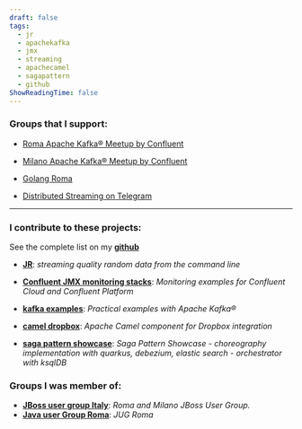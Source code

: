 ```yaml
---
draft: false
tags:
  - jr
  - apachekafka
  - jmx
  - streaming
  - apachecamel
  - sagapattern
  - github
ShowReadingTime: false
---
```

### Groups that I support:

- [Roma Apache Kafka® Meetup by Confluent](https://www.meetup.com/Roma-Kafka-meetup-group/)

- [Milano Apache Kafka® Meetup by Confluent](https://www.meetup.com/Milano-Kafka-meetup/)

- [Golang Roma](https://www.meetup.com/golangroma/)

- [Distributed Streaming on Telegram](https://t.me/kafkastreaming)

***

### I contribute to these projects:

See the complete list on my **[github](https://github.com/hifly81)**


- **[JR](https://github.com/ugol/jr)**: _streaming quality random data from the command line_

- **[Confluent JMX monitoring stacks](https://github.com/confluentinc/jmx-monitoring-stacks)**: _Monitoring examples for Confluent Cloud and Confluent Platform_

- **[kafka examples](https://github.com/hifly81/kafka-examples)**: _Practical examples with Apache Kafka®_

- **[camel dropbox](https://github.com/hifly81/camel-dropbox)**: _Apache Camel component for Dropbox integration_

- **[saga pattern showcase](https://github.com/hifly81/saga-pattern-demo)**: _Saga Pattern Showcase - choreography implementation with quarkus, debezium, elastic search - orchestrator with ksqlDB_

### Groups I was member of:

- **[JBoss user group Italy](https://www.slideshare.net/jbugrome)**: _Roma and Milano JBoss User Group._
- **[Java user Group Roma](https://jugroma.blogspot.com/)**: _JUG Roma_